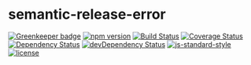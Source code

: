 # semantic-release-error

[![Greenkeeper badge](https://badges.greenkeeper.io/semantic-release/error.svg)](https://greenkeeper.io/)
[![npm version](https://badge.fury.io/js/semantic-release-error.svg)](http://badge.fury.io/js/semantic-release-error)
[![Build Status](https://travis-ci.org/semantic-release/error.svg?branch=master)](https://travis-ci.org/semantic-release/error)
[![Coverage Status](https://coveralls.io/repos/semantic-release/error/badge.svg)](https://coveralls.io/r/semantic-release/error)
[![Dependency Status](https://david-dm.org/semantic-release/error.svg)](https://david-dm.org/semantic-release/error)
[![devDependency Status](https://david-dm.org/semantic-release/error/dev-status.svg)](https://david-dm.org/semantic-release/error#info=devDependencies)
[![js-standard-style](https://img.shields.io/badge/code%20style-standard-brightgreen.svg?style=flat)](https://github.com/feross/standard)
[![license](https://img.shields.io/github/license/semantic-release/error.svg)](https://github.com/semantic-release/error/blob/master/LICENSE)
